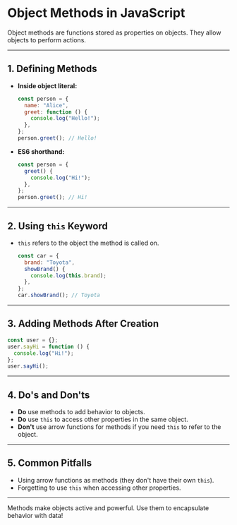 # Object Methods in JavaScript

Object methods are functions stored as properties on objects. They allow objects to perform actions.

---

## 1. Defining Methods

- **Inside object literal:**
  ```js
  const person = {
    name: "Alice",
    greet: function () {
      console.log("Hello!");
    },
  };
  person.greet(); // Hello!
  ```
- **ES6 shorthand:**
  ```js
  const person = {
    greet() {
      console.log("Hi!");
    },
  };
  person.greet(); // Hi!
  ```

---

## 2. Using `this` Keyword

- `this` refers to the object the method is called on.
  ```js
  const car = {
    brand: "Toyota",
    showBrand() {
      console.log(this.brand);
    },
  };
  car.showBrand(); // Toyota
  ```

---

## 3. Adding Methods After Creation

```js
const user = {};
user.sayHi = function () {
  console.log("Hi!");
};
user.sayHi();
```

---

## 4. Do's and Don'ts

- **Do** use methods to add behavior to objects.
- **Do** use `this` to access other properties in the same object.
- **Don't** use arrow functions for methods if you need `this` to refer to the object.

---

## 5. Common Pitfalls

- Using arrow functions as methods (they don't have their own `this`).
- Forgetting to use `this` when accessing other properties.

---

Methods make objects active and powerful. Use them to encapsulate behavior with data!
